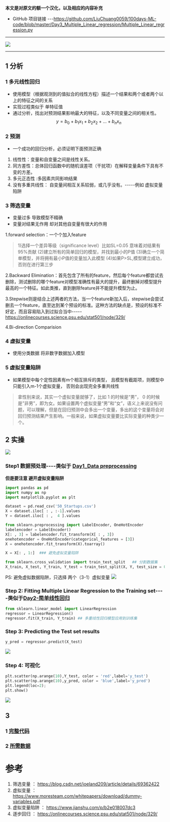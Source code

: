 **本文是对原文的额一个汉化，以及相应的内容补充**

*  GitHub 项目链接 ---https://github.com/LiuChuang0059/100days-ML-code/blob/master/Day3_Multiple_Linear_regression/Multiple_Linear_regression.py
-----


![](https://github.com/LiuChuang0059/large_file/blob/master/pic/tlbgc.jpg)

----


## 1 分析
### 1 多元线性回归
* 使用模型（根据观测到的值拟合的线性方程）描述一个结果和两个或者两个以上的特征之间的关系
* 实现过程类似于 单特征值
* 通过分析，找出对预测结果影响最大的特征，以及不同变量之间的相关性。
$$y = b_{0} + b_{1}x_{1} + b_{2}x_{2} +...+b_{n}x_{n}$$

### 2 预测
* 一个成功的回归分析，必须证明下面预测正确

1. 线性性：变量和自变量之间是线性关系。
2. 同方差性：总体回归函数中的随机误差项（干扰项）在解释变量条件下具有不变的方差。
3. 多元正态性 :多因素共同影响结果
4. 没有多重共线性： 自变量间相互关系较弱，或几乎没有。-----例如 虚拟变量陷阱

### 3 筛选变量
* 变量过多 导致模型不精确
* 变量对结果无作用 却对其他自变量有很大的作用

1.forward selection：一个个加入feature
> 1)选择一个差异等级（significance level）比如SL=0.05 意味着对结果有95%贡献 (2)建立所有的简单回归的模型，并找到最小的P值 (3)确立一个简单模型，并将拥有最小P值的变量加入此模型 (4)如果P>SL,模型建立成功，否则在进行第三步

2.Backward Elimination：首先包含了所有的feature，然后每个feature都尝试去删除，测试删除的哪个feature对模型准确性有最大的提升，最终删掉对模型提升最高的一个特征。如此类推，直到删除feature并不能提升模型为止。

3.Stepwise则是结合上述两者的方法，当一个feature新加入后，stepwise会尝试删去一个feature，直至达到某个预设的标准。这种方法的缺点是，预设的标准不好定，而且容易陷入到过拟合当中-----https://onlinecourses.science.psu.edu/stat501/node/329/

4.Bi-direction Comparision


### 4 虚拟变量
* 使用分类数据 将非数字数据加入模型

### 5 虚拟变量陷阱
* 如果模型中每个定性因素有m个相互排斥的类型， 且模型有截距项，则模型中只能引入m-1个虚拟变量， 否则会出现完全多重共线性
> 拿性别来说，其实一个虚拟变量就够了，比如 1 的时候是“男”， 0 的时候是”非男”，即为女。如果设置两个虚拟变量“男”和“女”，语义上来说没有问题，可以理解，但是在回归预测中会多出一个变量，多出的这个变量将会对回归预测结果产生影响。一般来说，如果虚拟变量要比实际变量的种类少一个。

## 2 实操

![](https://github.com/LiuChuang0059/large_file/blob/master/pic/ymcj6.jpg)

### Step1 数据预处理----类似于 [Day1_Data preprocessing](https://github.com/LiuChuang0059/100days-ML-code/tree/master/Day1_Data_preprocessing)
**但是要注意 避开虚拟变量陷阱**

```python
import pandas as pd
import numpy as np
import matplotlib.pyplot as plt

dataset = pd.read_csv('50_Startups.csv')
X = dataset.iloc[ : , :-1].values
Y = dataset.iloc[ : ,  4 ].values

from sklearn.preprocessing import LabelEncoder, OneHotEncoder
labelencoder = LabelEncoder()
X[: , 3] = labelencoder.fit_transform(X[ : , 3])
onehotencoder = OneHotEncoder(categorical_features = [3])
X = onehotencoder.fit_transform(X).toarray()

X = X[: , 1:]  ### 避免虚拟变量陷阱

from sklearn.cross_validation import train_test_split   ## 分割数据集
X_train, X_test, Y_train, Y_test = train_test_split(X, Y, test_size = 0.2, random_state = 0)
```

PS: 避免虚拟数据陷阱，只选择 两个（3-1）虚拟变量
![](https://github.com/LiuChuang0059/large_file/blob/master/pic/ee4yk.jpg)

### Step 2: Fitting Multiple Linear Regression to the Training set----类似于[Day2-简单线性回归](https://github.com/LiuChuang0059/100days-ML-code/tree/master/Day2_SImple_Linear_regression)

```python
from sklearn.linear_model import LinearRegression
regressor = LinearRegression()
regressor.fit(X_train, Y_train) ## 多重线性回归模型应用到训练集
```

### Step 3: Predicting the Test set results

```python
y_pred = regressor.predict(X_test)

```

![](https://github.com/LiuChuang0059/large_file/blob/master/pic/kpdzp.jpg)

### Step 4: 可视化
```python
plt.scatter(np.arange(10),Y_test, color = 'red',label='y_test')
plt.scatter(np.arange(10),y_pred, color = 'blue',label='y_pred')
plt.legend(loc=2);
plt.show()
```
![](https://github.com/LiuChuang0059/large_file/blob/master/pic/0co5x.jpg)


## 3
### 1 [完整代码](https://github.com/LiuChuang0059/100days-ML-code/blob/master/Day3_Multiple_Linear_regression/Multiple_Linear_regression.py)
### 2 [所需数据](https://github.com/LiuChuang0059/100days-ML-code/blob/master/Day3_Multiple_Linear_regression/50_Startups.csv)




# 参考

1. 筛选变量 ： https://blog.csdn.net/joeland209/article/details/69362422
2. 虚拟变量 ： https://www.moresteam.com/whitepapers/download/dummy-variables.pdf
3. 虚拟变量陷阱 ： https://www.jianshu.com/p/b2e018007dc3
4. 逐步回归 ：  https://onlinecourses.science.psu.edu/stat501/node/329/
